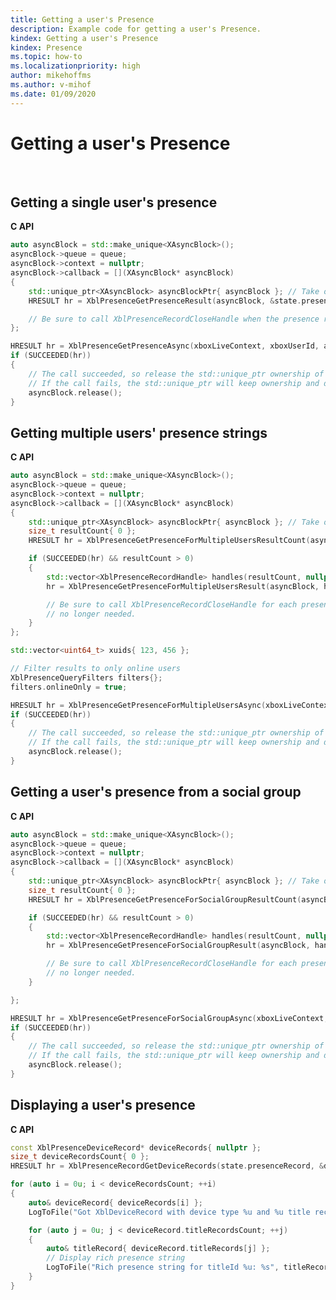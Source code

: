 ```yaml
---
title: Getting a user's Presence
description: Example code for getting a user's Presence.
kindex: Getting a user's Presence
kindex: Presence
ms.topic: how-to
ms.localizationpriority: high
author: mikehoffms
ms.author: v-mihof
ms.date: 01/09/2020
---
```



# Getting a user's Presence

 ​
## Getting a single user's presence


**C API**
<!--  XblPresenceGetPresenceAsync_C.md.md -->
```cpp
auto asyncBlock = std::make_unique<XAsyncBlock>();
asyncBlock->queue = queue;
asyncBlock->context = nullptr;
asyncBlock->callback = [](XAsyncBlock* asyncBlock)
{
    std::unique_ptr<XAsyncBlock> asyncBlockPtr{ asyncBlock }; // Take over ownership of the XAsyncBlock*
    HRESULT hr = XblPresenceGetPresenceResult(asyncBlock, &state.presenceRecord);

    // Be sure to call XblPresenceRecordCloseHandle when the presence record is no longer needed.
};

HRESULT hr = XblPresenceGetPresenceAsync(xboxLiveContext, xboxUserId, asyncBlock.get());
if (SUCCEEDED(hr))
{
    // The call succeeded, so release the std::unique_ptr ownership of XAsyncBlock* since the callback will take over ownership.
    // If the call fails, the std::unique_ptr will keep ownership and delete the XAsyncBlock*
    asyncBlock.release();
}
```

<!--**Reference**
* [XAsyncBlock](xasyncblock.md)
* [XblPresenceGetPresenceAsync](xblpresencegetpresenceasync.md)
* [XblPresenceGetPresenceResult](xblpresencegetpresenceresult.md)
* [XblPresenceRecordCloseHandle](xblpresencerecordclosehandle.md)-->


## Getting multiple users' presence strings


**C API**
<!--  XblPresenceGetPresenceForMultipleUsersAsync_C.md -->
<!-- note guids "123, 456" -->
```cpp
auto asyncBlock = std::make_unique<XAsyncBlock>();
asyncBlock->queue = queue;
asyncBlock->context = nullptr;
asyncBlock->callback = [](XAsyncBlock* asyncBlock)
{
    std::unique_ptr<XAsyncBlock> asyncBlockPtr{ asyncBlock }; // Take over ownership of the XAsyncBlock*
    size_t resultCount{ 0 };
    HRESULT hr = XblPresenceGetPresenceForMultipleUsersResultCount(asyncBlock, &resultCount);

    if (SUCCEEDED(hr) && resultCount > 0)
    {
        std::vector<XblPresenceRecordHandle> handles(resultCount, nullptr);
        hr = XblPresenceGetPresenceForMultipleUsersResult(asyncBlock, handles.data(), resultCount);

        // Be sure to call XblPresenceRecordCloseHandle for each presence record when they are
        // no longer needed.
    }
};

std::vector<uint64_t> xuids{ 123, 456 };

// Filter results to only online users
XblPresenceQueryFilters filters{};
filters.onlineOnly = true;

HRESULT hr = XblPresenceGetPresenceForMultipleUsersAsync(xboxLiveContext, xuids.data(), xuids.size(), &filters, asyncBlock.get());
if (SUCCEEDED(hr))
{
    // The call succeeded, so release the std::unique_ptr ownership of XAsyncBlock* since the callback will take over ownership.
    // If the call fails, the std::unique_ptr will keep ownership and delete the XAsyncBlock*
    asyncBlock.release();
}
```

<!--**Reference**
* [XAsyncBlock](xasyncblock.md)
* [XblPresenceGetPresenceForMultipleUsersAsync](xblpresencegetpresenceformultipleusersasync.md)
* [XblPresenceGetPresenceForMultipleUsersResult](xblpresencegetpresenceformultipleusersresult.md)
* [XblPresenceGetPresenceForMultipleUsersResultCount](xblpresencegetpresenceformultipleusersresultcount.md)
* [XblPresenceQueryFilters](xblpresencequeryfilters.md)
* [XblPresenceRecordCloseHandle](xblpresencerecordclosehandle.md)-->
<!-- * [XblPresenceRecordHandle](xblpresencerecordhandle.md) -->


## Getting a user's presence from a social group


**C API**
<!--  XblPresenceGetPresenceForSocialGroupAsync_C.md -->
```cpp
auto asyncBlock = std::make_unique<XAsyncBlock>();
asyncBlock->queue = queue;
asyncBlock->context = nullptr;
asyncBlock->callback = [](XAsyncBlock* asyncBlock)
{
    std::unique_ptr<XAsyncBlock> asyncBlockPtr{ asyncBlock }; // Take over ownership of the XAsyncBlock*
    size_t resultCount{ 0 };
    HRESULT hr = XblPresenceGetPresenceForSocialGroupResultCount(asyncBlock, &resultCount);

    if (SUCCEEDED(hr) && resultCount > 0)
    {
        std::vector<XblPresenceRecordHandle> handles(resultCount, nullptr);
        hr = XblPresenceGetPresenceForSocialGroupResult(asyncBlock, handles.data(), resultCount);

        // Be sure to call XblPresenceRecordCloseHandle for each presence record when they are
        // no longer needed.
    }

};

HRESULT hr = XblPresenceGetPresenceForSocialGroupAsync(xboxLiveContext, "Favorites", nullptr, nullptr, asyncBlock.get());
if (SUCCEEDED(hr))
{
    // The call succeeded, so release the std::unique_ptr ownership of XAsyncBlock* since the callback will take over ownership.
    // If the call fails, the std::unique_ptr will keep ownership and delete the XAsyncBlock*
    asyncBlock.release();
}
```

<!--**Reference**
* [XAsyncBlock](xasyncblock.md)
* [XblPresenceGetPresenceForSocialGroupAsync](xblpresencegetpresenceforsocialgroupasync.md)
* [XblPresenceGetPresenceForSocialGroupResult](xblpresencegetpresenceforsocialgroupresult.md)
* [XblPresenceGetPresenceForSocialGroupResultCount](xblpresencegetpresenceforsocialgroupresultcount.md)
* [XblPresenceRecordCloseHandle](xblpresencerecordclosehandle.md)-->
<!-- * [XblPresenceRecordHandle](xblpresencerecordhandle.md) -->


## Displaying a user's presence


**C API**
<!--  _C.md -->
```cpp
const XblPresenceDeviceRecord* deviceRecords{ nullptr };
size_t deviceRecordsCount{ 0 };
HRESULT hr = XblPresenceRecordGetDeviceRecords(state.presenceRecord, &deviceRecords, &deviceRecordsCount);

for (auto i = 0u; i < deviceRecordsCount; ++i)
{
    auto& deviceRecord{ deviceRecords[i] };
    LogToFile("Got XblDeviceRecord with device type %u and %u title records", deviceRecord.deviceType, deviceRecord.titleRecordsCount);

    for (auto j = 0u; j < deviceRecord.titleRecordsCount; ++j)
    {
        auto& titleRecord{ deviceRecord.titleRecords[j] };
        // Display rich presence string
        LogToFile("Rich presence string for titleId %u: %s", titleRecord.titleId, titleRecord.richPresenceString);
    }
}
```

<!--**Reference**
* [XblPresenceDeviceRecord](xblpresencedevicerecord.md)
* [XblPresenceRecordGetDeviceRecords](xblpresencerecordgetdevicerecords.md)-->
